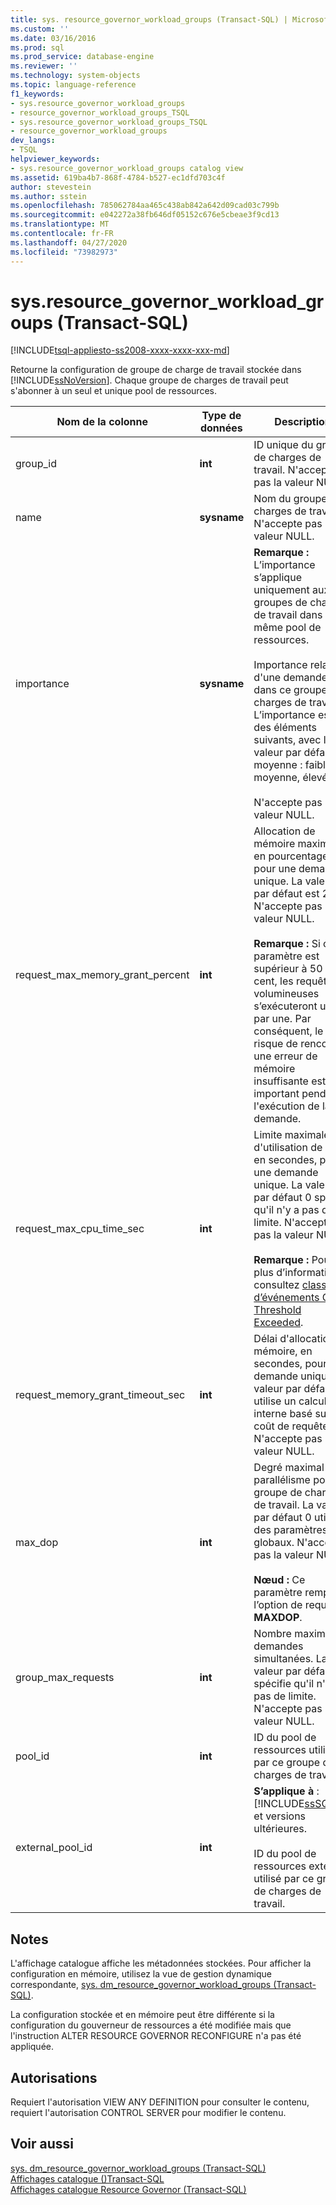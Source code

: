 ```yaml
---
title: sys. resource_governor_workload_groups (Transact-SQL) | Microsoft Docs
ms.custom: ''
ms.date: 03/16/2016
ms.prod: sql
ms.prod_service: database-engine
ms.reviewer: ''
ms.technology: system-objects
ms.topic: language-reference
f1_keywords:
- sys.resource_governor_workload_groups
- resource_governor_workload_groups_TSQL
- sys.resource_governor_workload_groups_TSQL
- resource_governor_workload_groups
dev_langs:
- TSQL
helpviewer_keywords:
- sys.resource_governor_workload_groups catalog view
ms.assetid: 619ba4b7-868f-4784-b527-ec1dfd703c4f
author: stevestein
ms.author: sstein
ms.openlocfilehash: 785062784aa465c438ab842a642d09cad03c799b
ms.sourcegitcommit: e042272a38fb646df05152c676e5cbeae3f9cd13
ms.translationtype: MT
ms.contentlocale: fr-FR
ms.lasthandoff: 04/27/2020
ms.locfileid: "73982973"
---
```

# <a name="sysresource_governor_workload_groups-transact-sql"></a>sys.resource_governor_workload_groups (Transact-SQL)
[!INCLUDE[tsql-appliesto-ss2008-xxxx-xxxx-xxx-md](../../includes/tsql-appliesto-ss2008-xxxx-xxxx-xxx-md.md)]

  Retourne la configuration de groupe de charge de travail stockée dans [!INCLUDE[ssNoVersion](../../includes/ssnoversion-md.md)]. Chaque groupe de charges de travail peut s'abonner à un seul et unique pool de ressources.  
  
|Nom de la colonne|Type de données|Description|  
|-----------------|---------------|-----------------|  
|group_id|**int**|ID unique du groupe de charges de travail. N'accepte pas la valeur NULL.|  
|name|**sysname**|Nom du groupe de charges de travail. N'accepte pas la valeur NULL.|  
|importance|**sysname**|**Remarque :** L’importance s’applique uniquement aux groupes de charge de travail dans le même pool de ressources.<br /><br /> Importance relative d'une demande dans ce groupe de charges de travail. L’importance est l’un des éléments suivants, avec la valeur par défaut moyenne : faible, moyenne, élevée.<br /><br /> N'accepte pas la valeur NULL.|  
|request_max_memory_grant_percent|**int**|Allocation de mémoire maximale, en pourcentage, pour une demande unique. La valeur par défaut est 25. N'accepte pas la valeur NULL.<br /><br /> **Remarque :** Si ce paramètre est supérieur à 50 pour cent, les requêtes volumineuses s’exécuteront une par une. Par conséquent, le risque de rencontrer une erreur de mémoire insuffisante est plus important pendant l'exécution de la demande.|  
|request_max_cpu_time_sec|**int**|Limite maximale d'utilisation de l'UC, en secondes, pour une demande unique. La valeur par défaut 0 spécifie qu'il n'y a pas de limite. N'accepte pas la valeur NULL.<br /><br /> **Remarque :** Pour plus d’informations, consultez [classe d’événements CPU Threshold Exceeded](../../relational-databases/event-classes/cpu-threshold-exceeded-event-class.md).|  
|request_memory_grant_timeout_sec|**int**|Délai d'allocation de mémoire, en secondes, pour une demande unique. La valeur par défaut 0 utilise un calcul interne basé sur le coût de requête. N'accepte pas la valeur NULL.|  
|max_dop|**int**|Degré maximal de parallélisme pour le groupe de charges de travail. La valeur par défaut 0 utilise des paramètres globaux. N'accepte pas la valeur NULL.<br /><br /> **Nœud :** Ce paramètre remplace l’option de requête **MAXDOP**.|  
|group_max_requests|**int**|Nombre maximal de demandes simultanées. La valeur par défaut 0 spécifie qu'il n'y a pas de limite. N'accepte pas la valeur NULL.|  
|pool_id|**int**|ID du pool de ressources utilisé par ce groupe de charges de travail.|  
|external_pool_id|**int**|**S’applique à** : [!INCLUDE[ssSQL15](../../includes/sssql15-md.md)] et versions ultérieures.<br /><br /> ID du pool de ressources externe utilisé par ce groupe de charges de travail.|  
  
## <a name="remarks"></a>Notes  
 L'affichage catalogue affiche les métadonnées stockées. Pour afficher la configuration en mémoire, utilisez la vue de gestion dynamique correspondante, [sys. dm_resource_governor_workload_groups &#40;Transact-SQL&#41;](../../relational-databases/system-dynamic-management-views/sys-dm-resource-governor-workload-groups-transact-sql.md).  
  
 La configuration stockée et en mémoire peut être différente si la configuration du gouverneur de ressources a été modifiée mais que l'instruction ALTER RESOURCE GOVERNOR RECONFIGURE n'a pas été appliquée.  
  
## <a name="permissions"></a>Autorisations  
 Requiert l'autorisation VIEW ANY DEFINITION pour consulter le contenu, requiert l'autorisation CONTROL SERVER pour modifier le contenu.  
  
## <a name="see-also"></a>Voir aussi  
 [sys. dm_resource_governor_workload_groups &#40;Transact-SQL&#41;](../../relational-databases/system-dynamic-management-views/sys-dm-resource-governor-workload-groups-transact-sql.md)   
 [Affichages catalogue &#40;&#41;Transact-SQL](../../relational-databases/system-catalog-views/catalog-views-transact-sql.md)   
 [Affichages catalogue Resource Governor &#40;Transact-SQL&#41;](../../relational-databases/system-catalog-views/resource-governor-catalog-views-transact-sql.md)  
  
  
